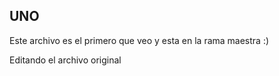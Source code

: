 ## UNO

Este archivo es el primero que veo y esta en la rama maestra :)


Editando el archivo original